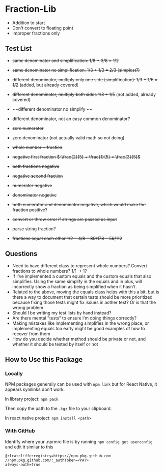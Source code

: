 # Fraction-Lib

- Addition to start
- Don't convert to floating point
- Improper fractions only

## Test List 
- ~~same denominator and simplification: 1/8 + 3/8 = 1/2~~
- ~~same denominator no simplification: 1/3 + 1/3 = 2/3 (simplest?)~~
- ~~different denominator, multiply only one side (simplification): 1/3 + 1/6 = 1/2~~ (added, but already covered)
- ~~different denominator, multiply both sides 1/3 + 1/5~~ (not added, already covered)
- ~~different denominator no simplify ~~
- different denominator, not an easy common denominator?
- ~~zero numerator~~
- ~~zero denominator~~ (not actually valid math so not doing)
- ~~whole number + fraction~~
- ~~negative first fraction $-\frac{2}{5} + \frac{1}{5} = \frac{3}{5}$~~
- ~~both fractions negative~~
- ~~negative second fraction~~
- ~~numerator negative~~
- ~~denominator negative~~
- ~~both numerator and denominator negative, which would make the fraction positive?~~
- ~~convert or throw error if strings are passed as input~~

- parse string fraction?
- ~~fractions equal each other 1/2 = 4/8 = 89/178 = 56/112~~

## Questions
- Need to have different class to represent whole numbers? Convert fractions to whole numbers? 1/1 -> 1?
- If I've implemented a custom equals and the custom equals that also simplifies. Using the same simplify in the equals and in plus, will incorrectly show a fraction as being simplified when it hasn't.
- Related to the above, moving the equals class helps with this a bit, but is there a way to document that certain tests should be more prioritized because fixing those tests might fix issues in aother test? Or is that the wrong problem.
- Should I be writing my test lists by hand instead?
- Are there mental "tests" to ensure I'm doing things correctly?
- Making mistakes like implementing simplifies in the wrong place, or implementing equals too early might be good examples of how to recover from them
- How do you decide whether method should be private or not, and whether it should be tested by itself or not

## How to Use this Package

### Locally
NPM packages generally can be used with `npm link` but for React Native, it appears symlinks don't work.

In library project:
`npm pack`

Then copy the path to the `.tgz` file to your clipboard.

In react native project:
`npm install <path>`

### With GitHub
Identify where your .nprmrc file is by running `npm config get userconfig` and edit it similar to this 

```
@rlratcliffe:registry=https://npm.pkg.github.com
//npm.pkg.github.com/:_authToken=<PAT>
always-auth=true

```
